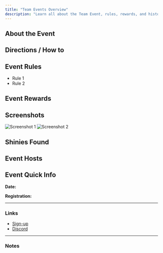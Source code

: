 ```yaml
---
title: "Team Events Overview"
description: "Learn all about the Team Event, rules, rewards, and history."
---
```


<link rel="stylesheet" href="/many/assets/css/events/team-events/events.css" />

<div class="event-guide-container">

  <!-- Hero Image: spans full page width (both columns) -->
  <section class="hero-image" aria-label="Event hero image"></section>

  <!-- ABOUT / DIRECTIONS / RULES / REWARDS (main column) -->
  <section class="event-info">
    <article class="about-event">
      <h2>About the Event</h2>
      <p><!-- event description here --></p>
    </article>
    <article class="directions">
      <h2>Directions / How to</h2>
      <p><!-- instructions or steps --></p>
    </article>
    <article class="event-rules">
      <h2>Event Rules</h2>
      <ul>
        <li>Rule 1</li>
        <li>Rule 2</li>
        <!-- etc -->
      </ul>
    </article>
    <article class="event-rewards">
      <h2>Event Rewards</h2>
      <p><!-- rewards details --></p>
    </article>
  </section>

  <!-- SCREENSHOTS (left: thumbnails) + SHINIES (right inside main column) -->
  <section class="event-media">
    <div class="screenshot-grid" aria-label="Event screenshots">
      <h2>Screenshots</h2>
      <div class="thumbnails">
        <!-- Thumbnail images, clickable to enlarge -->
        <img src="/many/assets/img/team-events/screenshots/1.png" alt="Screenshot 1" />
        <img src="/many/assets/img/team-events/screenshots/2.png" alt="Screenshot 2" />
        <!-- more thumbnails -->
      </div>
    </div>
    <div class="shinies-found glowing-border-spin" aria-label="Shinies found during the event">
      <h2>Shinies Found</h2>
      <div class="shinies-list">
        <!-- Icons or images of shinies found -->
      </div>
    </div>
  </section>

  <!-- EVENT HOSTS (main column, bottom) -->
  <section class="event-hosts">
    <h2>Event Hosts</h2>
    <p><!-- Host info, pictures, contact etc --></p>
  </section>

  <!-- RIGHT SIDEBAR (page-tall) -->
  <aside class="sidebar-right glowing-border-spin" aria-label="Event sidebar">
    <div class="sidebar-inner">
      <h2>Event Quick Info</h2>
      <p><strong>Date:</strong> <!-- date here --></p>
      <p><strong>Registration:</strong> <!-- reg info --></p>
      <hr />
      <h3>Links</h3>
      <ul>
        <li><a href="#">Sign-up</a></li>
        <li><a href="#">Discord</a></li>
      </ul>
      <hr />
      <h3>Notes</h3>
      <p><!-- short announcements / pinned notes --></p>
    </div>
  </aside>

</div>

<script src="/many/assets/js/events/team-events/events.js"></script>
